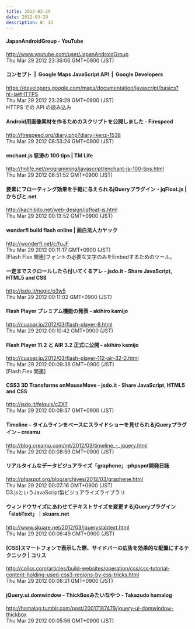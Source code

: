 ```yaml
---
title: 2012-03-29
date: 2012-03-29
description: B! 15
---
```


####   JapanAndroidGroup - YouTube
http://www.youtube.com/user/JapanAndroidGroup<br>
Thu Mar 29 2012 23:36:06 GMT+0900 (JST)<br>


#### コンセプト  |  Google Maps JavaScript API       |  Google Developers
https://developers.google.com/maps/documentation/javascript/basics?hl=ja#HTTPS<br>
Thu Mar 29 2012 23:29:29 GMT+0900 (JST)<br>
HTTPS での API の読み込み


#### Android用画像素材を作るためのスクリプトを公開しました  -  Firespeed
http://firespeed.org/diary.php?diary=kenz-1538<br>
Thu Mar 29 2012 08:53:24 GMT+0900 (JST)<br>


#### enchant.js 怒涛の 100 tips | TM Life
http://tmlife.net/programming/javascript/enchant-js-100-tips.html<br>
Thu Mar 29 2012 08:51:52 GMT+0900 (JST)<br>


#### 要素にフローティング効果を手軽に与えられるjQueryプラグイン・jqFloat.js | かちびと.net
http://kachibito.net/web-design/jqfloat-js.html<br>
Thu Mar 29 2012 00:13:52 GMT+0900 (JST)<br>


#### wonderfl build flash online | 面白法人カヤック
http://wonderfl.net/c/fuJF<br>
Thu Mar 29 2012 00:11:17 GMT+0900 (JST)<br>
[Flash Flex 関連]フォントの必要な文字のみをEmbedするためのツール。


#### 一定までスクロールしたら付いてくるアレ - jsdo.it - Share JavaScript, HTML5 and CSS
http://jsdo.it/negic/o3w5<br>
Thu Mar 29 2012 00:11:02 GMT+0900 (JST)<br>


#### Flash Player プレミアム機能の発表 - akihiro kamijo
http://cuaoar.jp/2012/03/flash-player-8.html<br>
Thu Mar 29 2012 00:10:42 GMT+0900 (JST)<br>


#### Flash Player 11.2 と AIR 3.2 正式に公開 - akihiro kamijo
http://cuaoar.jp/2012/03/flash-player-112-air-32-2.html<br>
Thu Mar 29 2012 00:09:38 GMT+0900 (JST)<br>
[Flash Flex 関連]


#### CSS3 3D Transforms onMouseMove - jsdo.it - Share JavaScript, HTML5 and CSS
http://jsdo.it/felquis/cZXT<br>
Thu Mar 29 2012 00:09:37 GMT+0900 (JST)<br>


#### Timeline – タイムラインをベースにスライドショーを見せられるjQueryプラグイン – creamu
http://blog.creamu.com/mt/2012/03/timeline_-_jquery.html<br>
Thu Mar 29 2012 00:08:59 GMT+0900 (JST)<br>


#### リアルタイムなデータビジュアライズ「graphene」:phpspot開発日誌
http://phpspot.org/blog/archives/2012/03/graphene.html<br>
Thu Mar 29 2012 00:07:16 GMT+0900 (JST)<br>
D3.jsというJavaScript製ビジュアライズライブラリ


#### ウィンドウサイズにあわせてテキストサイズを変更するjQueryプラグイン「slabText」｜skuare.net
http://www.skuare.net/2012/03/jqueryslabtext.html<br>
Thu Mar 29 2012 00:06:49 GMT+0900 (JST)<br>


####   [CSS]スマートフォンで表示した際、サイドバーの広告を効果的な配置にするテクニック | コリス
http://coliss.com/articles/build-websites/operation/css/css-tutorial-content-holding-used-css3-regions-by-css-tricks.html<br>
Thu Mar 29 2012 00:06:21 GMT+0900 (JST)<br>


#### jQuery.ui.domwindow - ThickBoxみたいなやつ - Takazudo hamalog
http://hamalog.tumblr.com/post/20017187479/jquery-ui-domwindow-thickbox<br>
Thu Mar 29 2012 00:05:56 GMT+0900 (JST)<br>


